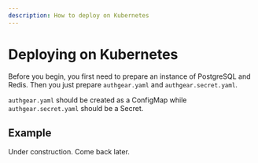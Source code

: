 ```yaml
---
description: How to deploy on Kubernetes
---
```


# Deploying on Kubernetes

Before you begin, you first need to prepare an instance of PostgreSQL and Redis. Then you just prepare `authgear.yaml` and `authgear.secret.yaml`.

`authgear.yaml` should be created as a ConfigMap while `authgear.secret.yaml` should be a Secret.

## Example

Under construction. Come back later.
